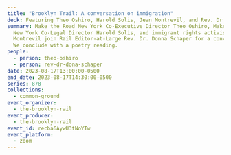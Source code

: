 ```yaml
---
title: "Brooklyn Trail: A conversation on immigration"
deck: Featuring Theo Oshiro, Harold Solis, Jean Montrevil, and Rev. Dr. Donna Schaper
summary: Make the Road New York Co-Executive Director Theo Oshiro, Make the Road
  New York Co-Legal Director Harold Solis, and immigrant rights activist Jean
  Montrevil join Rail Editor-at-Large Rev. Dr. Donna Schaper for a conversation.
  We conclude with a poetry reading.
people:
  - person: theo-oshiro
  - person: rev-dr-dona-schaper
date: 2023-08-17T13:00:00-0500
end_date: 2023-08-17T14:30:00-0500
series: 878
collections:
  - common-ground
event_organizer:
  - the-brooklyn-rail
event_producer:
  - the-brooklyn-rail
event_id: recba6AywU3tNoYTw
event_platform:
  - zoom
---
```

